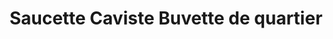 ---
title: "Saucette Caviste Buvette de quartier"
url: /saint-lambert/saucette-caviste-buvette-de-quartier/
shop: wine
---